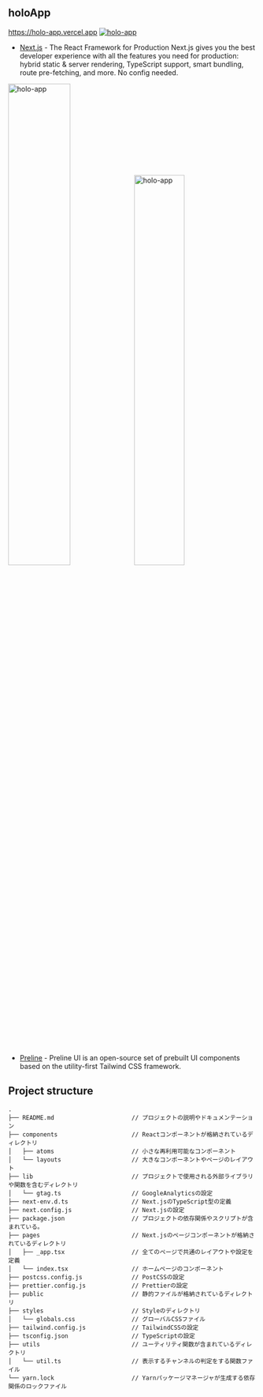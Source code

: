 ## holoApp

https://holo-app.vercel.app
<a href="https://holo-app.vercel.app" target="_blank" rel=”noopener”><img src="https://user-images.githubusercontent.com/96198088/214283904-4ec943e7-58c3-4b35-8cfa-afbe9a250546.png" alt="holo-app" /></a>

- [Next.js](https://nextjs.org/) - The React Framework for Production Next.js gives you the best developer experience with all the features you need for production: hybrid static & server rendering, TypeScript support, smart bundling, route pre-fetching, and more. No config needed.

<a href="https://holo-app.vercel.app" target="_blank" rel=”noopener”><img src="https://user-images.githubusercontent.com/96198088/214283941-fae3ee90-a7f7-44f6-bfe7-c6c3e07c0f91.png" alt="holo-app" width="50%" /></a>
<a href="https://holo-app.vercel.app" target="_blank" rel=”noopener”><img src="https://user-images.githubusercontent.com/96198088/214284033-a14d6fb6-9422-45d5-9c77-b4b083cb809f.png" alt="holo-app" width="45%" /></a>






- [Preline](https://preline.co/) - Preline UI is an open-source set of prebuilt UI components based on the utility-first Tailwind CSS framework.
 
## Project structure
```
.
├── README.md                      // プロジェクトの説明やドキュメンテーション
├── components                     // Reactコンポーネントが格納されているディレクトリ
│   ├── atoms                      // 小さな再利用可能なコンポーネント
│   └── layouts                    // 大きなコンポーネントやページのレイアウト
├── lib                            // プロジェクトで使用される外部ライブラリや関数を含むディレクトリ
│   └── gtag.ts                    // GoogleAnalyticsの設定
├── next-env.d.ts                  // Next.jsのTypeScript型の定義
├── next.config.js                 // Next.jsの設定
├── package.json                   // プロジェクトの依存関係やスクリプトが含まれている。
├── pages                          // Next.jsのページコンポーネントが格納されているディレクトリ
│   ├── _app.tsx                   // 全てのページで共通のレイアウトや設定を定義
│   └── index.tsx                  // ホームページのコンポーネント
├── postcss.config.js              // PostCSSの設定
├── prettier.config.js             // Prettierの設定
├── public                         // 静的ファイルが格納されているディレクトリ
├── styles                         // Styleのディレクトリ
│   └── globals.css                // グローバルCSSファイル
├── tailwind.config.js             // TailwindCSSの設定
├── tsconfig.json                  // TypeScriptの設定
├── utils                          // ユーティリティ関数が含まれているディレクトリ
│   └── util.ts                    // 表示するチャンネルの判定をする関数ファイル
└── yarn.lock                      // Yarnパッケージマネージャが生成する依存関係のロックファイル
```
